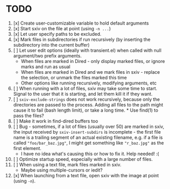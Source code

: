 # TODO
1. [x] Create user-customizable variable to hold default arguments
2. [x] Start sxiv on the file at point (using `-n ...`)
3. [x] Let user specify paths to be excluded.
4. [x] Mark files in subdirectories if run recursively (by inserting the subdirectory into the current buffer)
5. [ ] Let user edit options (ideally with transient.el) when called with null argument/two prefix arguments.
    * When files are marked in Dired - only display marked files, or ignore marks and run as usual
    * When files are marked in Dired and we mark files in sxiv - replace the selection, or unmark the files marked this time
    * Other options like running recursively, modifying arguments, etc
6. [ ] When running with a lot of files, sxiv may take some time to start. Signal to the user that it is starting, and let them kill it if they want.
7. [ ] `sxiv-exclude-strings` does not work recursively, because only the directories are passed to the process. Adding all files to the path might cause it to fail (bash length limit), or take a long time.
       * Use find(1) to pass the files?
8. [ ] Make it work in find-dired buffers too
9. [ ] Bug - sometimes, if a lot of files (usually over 50) are marked in sxiv, the input received by `sxiv-insert-subdirs` is incomplete - the first file name is a trailing segment of an actual existing filename, e.g. if a file is called `"foo/bar_baz.jpg"`, I might get something like `"r_baz.jpg"` as the first element.
    * I have no idea what's causing this or how to fix it. Help needed! :(
10. [ ] Optimize startup speed, especially with a large number of files.
11. [ ] When using a text file, mark files marked in sxiv.
    * Maybe using multiple-cursors or iedit?
12. [x] When launching from a text file, open sxiv with the image at point (using `-n`).
